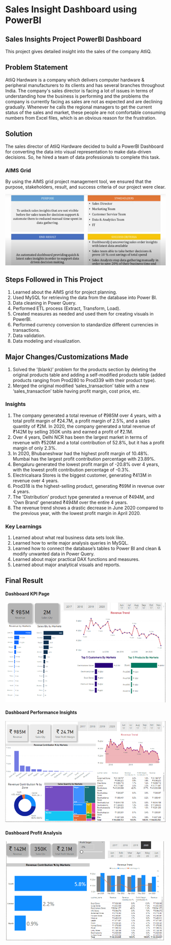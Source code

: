 # Sales Insight Dashboard using PowerBI

## Sales Insights Project PowerBI Dashboard

This project gives detailed insight into the sales of the company AtliQ.

## Problem Statement

AtliQ Hardware is a company which delivers computer hardware & peripheral manufacturers to its clients and has several branches throughout India. The company's sales director is facing a lot of issues in terms of understanding how the business is performing and the problems the company is currently facing as sales are not as expected and are declining gradually. Whenever he calls the regional managers to get the current status of the sales and market, these people are not comfortable consuming numbers from Excel files, which is an obvious reason for the frustration.

## Solution

The sales director of AtliQ Hardware decided to build a PowerBI Dashboard for converting the data into visual representation to make data-driven decisions. So, he hired a team of data professionals to complete this task.

### AIMS Grid

By using the AIMS grid project management tool, we ensured that the purpose, stakeholders, result, and success criteria of our project were clear.

![AIMS Grid](https://github.com/mishraji900/SalesDashboard/blob/main/Screenshot%202024-07-10%20215119.png)

## Steps Followed in This Project

1. Learned about the AIMS grid for project planning.
2. Used MySQL for retrieving the data from the database into Power BI.
3. Data cleaning in Power Query.
4. Performed ETL process (Extract, Transform, Load).
5. Created measures as needed and used them for creating visuals in PowerBI.
6. Performed currency conversion to standardize different currencies in transactions.
7. Data validation.
8. Data modeling and visualization.

## Major Changes/Customizations Made

1. Solved the ‘(blank)’ problem for the products section by deleting the original products table and adding a self-modified products table (added products ranging from Prod280 to Prod339 with their product type).
2. Merged the original modified ‘sales_transaction’ table with a new ‘sales_transaction’ table having profit margin, cost price, etc.

### Insights

1. The company generated a total revenue of ₹985M over 4 years, with a total profit margin of ₹24.7M, a profit margin of 2.5%, and a sales quantity of ₹2M. In 2020, the company generated a total revenue of ₹142M by selling 350K units and earned a profit of ₹2.1M.
2. Over 4 years, Delhi NCR has been the largest market in terms of revenue with ₹520M and a total contribution of 52.8%, but it has a profit margin of only 2.3%.
3. In 2020, Bhubaneshwar had the highest profit margin of 10.48%. Mumbai has the largest profit contribution percentage with 23.89%.
4. Bengaluru generated the lowest profit margin of -20.8% over 4 years, with the lowest profit contribution percentage of -0.3%.
5. Electricalsara Stores is the biggest customer, generating ₹413M in revenue over 4 years.
6. Prod318 is the highest-selling product, generating ₹69M in revenue over 4 years.
7. The 'Distribution' product type generated a revenue of ₹494M, and 'Own Brand' generated ₹494M over the entire 4 years.
8. The revenue trend shows a drastic decrease in June 2020 compared to the previous year, with the lowest profit margin in April 2020.

### Key Learnings

1. Learned about what real business data sets look like.
2. Learned how to write major analysis queries in MySQL.
3. Learned how to connect the database’s tables to Power BI and clean & modify unwanted data in Power Query.
4. Learned about major practical DAX functions and measures.
5. Learned about major analytical visuals and reports.

## Final Result

#### Dashboard KPI Page

![Dashboard KPI Page](https://github.com/mishraji900/SalesDashboard/blob/main/1%20-%20key%20Insights.PNG)

#### Dashboard Performance Insights

![Dashboard Performance Insights](https://github.com/mishraji900/SalesDashboard/blob/main/2%20-%20Profit%20Analysis.PNG)

#### Dashboard Profit Analysis

![Dashboard Profit Analysis](https://github.com/mishraji900/SalesDashboard/blob/main/3%20-%20Performance%20Insights.PNG)
